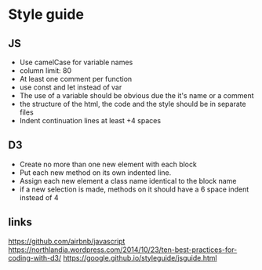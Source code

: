 # Style guide

## JS
* Use camelCase for variable names
* column limit: 80
* At least one comment per function
* use const and let instead of var
* The use of a variable should be obvious due the it's name or a comment
* the structure of the html, the code and the style should be in separate files
* Indent continuation lines at least +4 spaces

## D3
* Create no more than one new element with each block
* Put each new method on its own indented line.
* Assign each new element a class name identical to the block name
* if a new selection is made, methods on it should have a 6 space indent instead of 4

## links
https://github.com/airbnb/javascript
https://northlandia.wordpress.com/2014/10/23/ten-best-practices-for-coding-with-d3/
https://google.github.io/styleguide/jsguide.html
